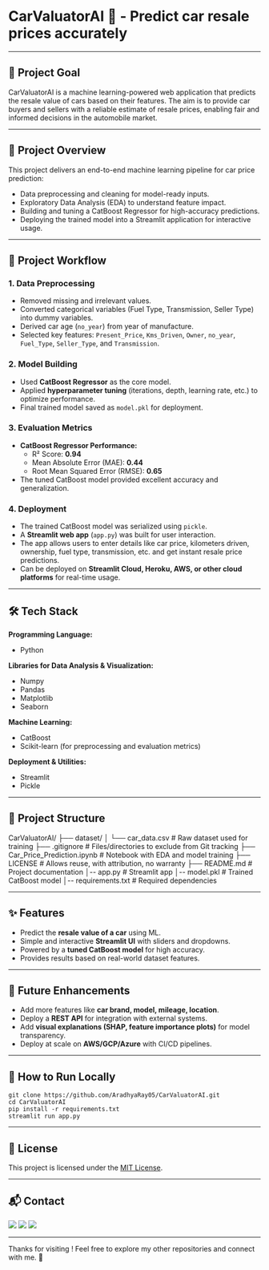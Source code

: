 # CarValuatorAI 🚗 - Predict car resale prices accurately

---


## 📌 Project Goal  
CarValuatorAI is a machine learning-powered web application that predicts the resale value of cars based on their features. The aim is to provide car buyers and sellers with a reliable estimate of resale prices, enabling fair and informed decisions in the automobile market.  

---

## 📖 Project Overview  
This project delivers an end-to-end machine learning pipeline for car price prediction:  
- Data preprocessing and cleaning for model-ready inputs.  
- Exploratory Data Analysis (EDA) to understand feature impact.  
- Building and tuning a CatBoost Regressor for high-accuracy predictions.  
- Deploying the trained model into a Streamlit application for interactive usage.

---

## 🔄 Project Workflow  

### 1. Data Preprocessing  
- Removed missing and irrelevant values.  
- Converted categorical variables (Fuel Type, Transmission, Seller Type) into dummy variables.  
- Derived car age (`no_year`) from year of manufacture.  
- Selected key features: `Present_Price`, `Kms_Driven`, `Owner`, `no_year`, `Fuel_Type`, `Seller_Type`, and `Transmission`.  

### 2. Model Building  
- Used **CatBoost Regressor** as the core model.  
- Applied **hyperparameter tuning** (iterations, depth, learning rate, etc.) to optimize performance.  
- Final trained model saved as `model.pkl` for deployment.  

### 3. Evaluation Metrics  
- **CatBoost Regressor Performance:**  
  - R² Score: **0.94**  
  - Mean Absolute Error (MAE): **0.44**  
  - Root Mean Squared Error (RMSE): **0.65**  
- The tuned CatBoost model provided excellent accuracy and generalization.  

### 4. Deployment  
- The trained CatBoost model was serialized using `pickle`.  
- A **Streamlit web app** (`app.py`) was built for user interaction.  
- The app allows users to enter details like car price, kilometers driven, ownership, fuel type, transmission, etc. and get instant resale price predictions.  
- Can be deployed on **Streamlit Cloud, Heroku, AWS, or other cloud platforms** for real-time usage.  

---

## 🛠 Tech Stack  
**Programming Language:**  
- Python  

**Libraries for Data Analysis & Visualization:**  
- Numpy  
- Pandas  
- Matplotlib  
- Seaborn  

**Machine Learning:**  
- CatBoost  
- Scikit-learn (for preprocessing and evaluation metrics)  

**Deployment & Utilities:**  
- Streamlit  
- Pickle  

---

## 📂 Project Structure  

CarValuatorAI/
├── dataset/
│   └── car_data.csv                        # Raw dataset used for training
├── .gitignore                              # Files/directories to exclude from Git tracking
├── Car_Price_Prediction.ipynb              # Notebook with EDA and model training
├── LICENSE                                 # Allows reuse, with attribution, no warranty
├── README.md                               # Project documentation
│-- app.py                                  # Streamlit app
│-- model.pkl                               # Trained CatBoost model
│-- requirements.txt                        # Required dependencies


---

## ✨ Features  
- Predict the **resale value of a car** using ML.  
- Simple and interactive **Streamlit UI** with sliders and dropdowns.  
- Powered by a **tuned CatBoost model** for high accuracy.  
- Provides results based on real-world dataset features.  

---

## 🚀 Future Enhancements  
- Add more features like **car brand, model, mileage, location**.  
- Deploy a **REST API** for integration with external systems.  
- Add **visual explanations (SHAP, feature importance plots)** for model transparency.  
- Deploy at scale on **AWS/GCP/Azure** with CI/CD pipelines.  

---

## 📌 How to Run Locally  

```
git clone https://github.com/AradhyaRay05/CarValuatorAI.git
cd CarValuatorAI
pip install -r requirements.txt
streamlit run app.py
```

---

## 📄 License

This project is licensed under the [MIT License](LICENSE).

---

## 📬 Contact

<p>
  <a href="mailto:aradhyaray99@gmail.com"><img src="https://img.shields.io/badge/Email-D14836?style=for-the-badge&logo=gmail&logoColor=white" /></a>
  <a href="www.linkedin.com/in/rayaradhya"><img src="https://img.shields.io/badge/LinkedIn-blue?style=for-the-badge&logo=linkedin&logoColor=white" /></a>
  <a href="https://github.com/AradhyaRay05"><img src="https://img.shields.io/badge/GitHub-181717?style=for-the-badge&logo=github&logoColor=white" /></a>
</p>

---

Thanks for visiting ! Feel free to explore my other repositories and connect with me. 🚀
